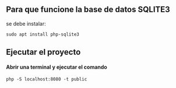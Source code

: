 
## Para que funcione la base de datos SQLITE3
se debe instalar:
```
sudo apt install php-sqlite3
```
## Ejecutar el proyecto
#### Abrir una terminal y ejecutar el comando
```
php -S localhost:8080 -t public
```
